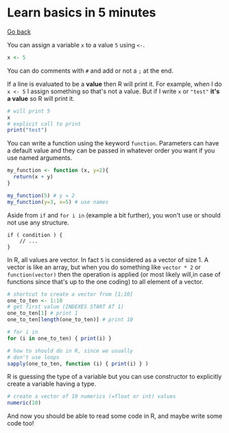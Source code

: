 # Learn basics in 5 minutes

[Go back](index.md)

You can assign a variable ``x`` to a value `5` using `<-`.

```r
x <- 5
```

You can do comments with ``#`` and add or not
a ``;`` at the end.

If a line is evaluated to be a **value**
then R will print it. For example, when I do ``x <- 5``
I assign something so that's not a value. But if I write
``x`` or `"test"` **it's a value** so R will print it.

```r
# will print 5
x
# explicit call to print
print("test")
```

You can write a function using the keyword
``function``. Parameters can have a default value and they
can be passed in whatever order you want if you use
named arguments.

```r
my_function <- function (x, y=2){
  return(x + y)
}

my_function(5) # y = 2
my_function(y=3, x=5) # use names
```

Aside from ``if`` and `for i in` (example a bit
further), you won't use or should not use any structure.

```
if ( condition ) {
    // ...
}
```

In R, all values are vector. In fact ``5`` is considered
as a vector of size 1. A vector is like an array, but when
you do something like ``vector * 2`` or `function(vector)`
then the operation is applied (or most likely will,in
case of functions since that's up to the
one coding) to all element of a vector.

```R
# shortcut to create a vector from [1;10]
one_to_ten <- 1:10
# get first value (INDEXES START AT 1)
one_to_ten[1] # print 1
one_to_ten[length(one_to_ten)] # print 10

# for i in
for (i in one_to_ten) { print(i) }

# how to should do in R, since we usually
# don't use loops
sapply(one_to_ten, function (i) { print(i) } )
```

R is guessing the type of a variable but you can use
constructor to explicitly create a variable
having a type. 

```r
# create a vector of 10 numerics (=float or int) values
numeric(10)
```

And now you should be able to read some code in R, and
maybe write some code too!